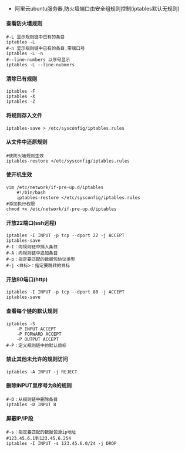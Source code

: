 - 阿里云ubuntu服务器,防火墙端口由安全组规则控制(iptables默认无规则)

#### 查看防火墙规则
    #-L 显示规则链中已有的条目
    iptables -L
    #-n 显示规则链中已有的条目,带端口号
    iptables -L -n
    #--line-numbers 以序号显示
    iptables -L --line-nubmers

#### 清除已有规则
    iptables -F
    iptables -X
    iptables -Z

#### 将规则存入文件
    iptables-save > /etc/sysconfig/iptables.rules

#### 从文件中还原规则
    #使防火墙规则生效
    iptables-restore </etc/sysconfig/iptables.rules

#### 使开机生效
    vim /etc/network/if-pre-up.d/iptables
        #!/bin/bash
        iptables-restore </etc/sysconfig/iptables.rules
    #添加执行权限
    chmod +x /etc/network/if-pre-up.d/iptables 
    
#### 开放22端口(ssh远程)
    iptables -I INPUT -p tcp --dport 22 -j ACCEPT
    iptables-save
    #-I：向规则链中插入条目
    #-A：向规则链中追加条目
    #-p：指定要匹配的数据包协议类型
    #-j <目标>：指定要跳转的目标

#### 开放80端口(http)
    iptables -I INPUT -p tcp --dport 80 -j ACCEPT
    iptables-save

#### 查看每个链的默认规则
    iptables -S
        -P INPUT ACCEPT
        -P FORWARD ACCEPT
        -P OUTPUT ACCEPT
    #-P：定义规则链中的默认目标

#### 禁止其他未允许的规则访问
    iptables -A INPUT -j REJECT

#### 删除INPUT里序号为8的规则
    #-D：从规则链中删除条目
    iptables -D INPUT 8

#### 屏蔽IP/IP段
    #-s：指定要匹配的数据包源ip地址
    #123.45.6.1到123.45.6.254
    iptables -I INPUT -s 123.45.6.0/24 -j DROP